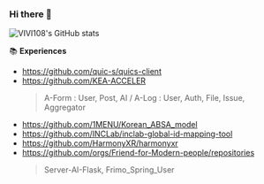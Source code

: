 ### Hi there 👋

![VIVI108's GitHub stats](https://github-readme-stats.vercel.app/api?username=vivi108&show_icons=true&theme=radical)

<!--
**vivi108/vivi108** is a ✨ _special_ ✨ repository because its `README.md` (this file) appears on your GitHub profile.

Here are some ideas to get you started:

- 🔭 I’m currently working on ...
- 🌱 I’m currently learning ...
- 👯 I’m looking to collaborate on ...
- 🤔 I’m looking for help with ...
- 💬 Ask me about ...
- 📫 How to reach me: ...
- 😄 Pronouns: ...
- ⚡ Fun fact: ...
-->

📚 **Experiences**

- https://github.com/quic-s/quics-client
- https://github.com/KEA-ACCELER
  > A-Form : User, Post, AI
  > / A-Log : User, Auth, File, Issue, Aggregator
- https://github.com/1MENU/Korean_ABSA_model
- https://github.com/INCLab/inclab-global-id-mapping-tool
- https://github.com/HarmonyXR/harmonyxr
- https://github.com/orgs/Friend-for-Modern-people/repositories
  > Server-AI-Flask, Frimo_Spring_User 
